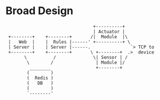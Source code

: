 Broad Design
============

                                     +----------+
                                     | Actuator |
     +--------+    +--------+       /|  Module  |\
     |   Web  |    |  Rules |------' +----------+ \
     | Server |    | Server |------.               `> TCP to
     +--------+    +--------+       \ +--------+  .>  device
           \          /              \| Sensor | /
            \        /                | Module |/
             ________                 +--------+
            (        )
            (  Redis )
            (   DB   )
            (        )
            `--------'

